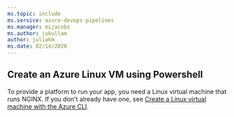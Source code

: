 ```yaml
---
ms.topic: include
ms.service: azure-devops-pipelines
ms.manager: mijacobs
ms.author: jukullam
author: juliakm
ms.date: 02/14/2020
---
```


## Create an Azure Linux VM using Powershell

To provide a platform to run your app, you need a Linux virtual machine that runs NGINX.
If you don't already have one, see [Create a Linux virtual machine with the Azure CLI](/azure/virtual-machines/linux/quick-create-cli).
